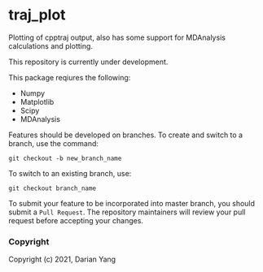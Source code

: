 traj_plot
===========================
Plotting of cpptraj output, also has some support for MDAnalysis calculations and plotting. 

This repository is currently under development.

This package reqiures the following:
- Numpy
- Matplotlib
- Scipy
- MDAnalysis

Features should be developed on branches. To create and switch to a branch, use the command:

`git checkout -b new_branch_name`

To switch to an existing branch, use:

`git checkout branch_name`

To submit your feature to be incorporated into master branch, you should submit a `Pull Request`. The repository maintainers will review your pull request before accepting your changes.

### Copyright

Copyright (c) 2021, Darian Yang

